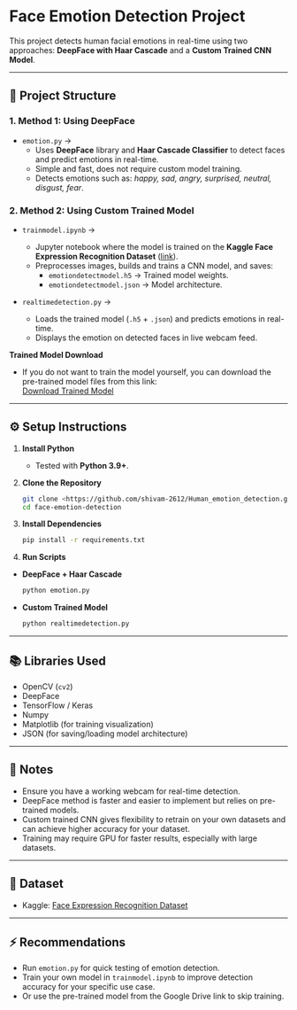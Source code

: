 # Face Emotion Detection Project

This project detects human facial emotions in real-time using two approaches: **DeepFace with Haar Cascade** and a **Custom Trained CNN Model**.

---

## 📂 Project Structure

### 1. **Method 1: Using DeepFace**
- `emotion.py` →  
  - Uses **DeepFace** library and **Haar Cascade Classifier** to detect faces and predict emotions in real-time.  
  - Simple and fast, does not require custom model training.  
  - Detects emotions such as: *happy, sad, angry, surprised, neutral, disgust, fear*.  

### 2. **Method 2: Using Custom Trained Model**
- `trainmodel.ipynb` →  
  - Jupyter notebook where the model is trained on the **Kaggle Face Expression Recognition Dataset** ([link](https://www.kaggle.com/datasets/jonathanoheix/face-expression-recognition-dataset)).  
  - Preprocesses images, builds and trains a CNN model, and saves:
    - `emotiondetectmodel.h5` → Trained model weights.  
    - `emotiondetectmodel.json` → Model architecture.  

- `realtimedetection.py` →  
  - Loads the trained model (`.h5` + `.json`) and predicts emotions in real-time.  
  - Displays the emotion on detected faces in live webcam feed.

**Trained Model Download**  
  - If you do not want to train the model yourself, you can download the pre-trained model files from this link:  
    [Download Trained Model](https://drive.google.com/drive/folders/17gYQ7j7hjJ4A09jGw_L3BD7lquKhWir0?usp=sharing)

---

## ⚙️ Setup Instructions

1. **Install Python**  
   - Tested with **Python 3.9+**.  

2. **Clone the Repository**
   ```bash
   git clone <https://github.com/shivam-2612/Human_emotion_detection.git>
   cd face-emotion-detection
   ```

3. **Install Dependencies**

   ```bash
   pip install -r requirements.txt
   ```

4. **Run Scripts**

* **DeepFace + Haar Cascade**

  ```bash
  python emotion.py
  ```
* **Custom Trained Model**

  ```bash
  python realtimedetection.py
  ```

---

## 📚 Libraries Used

* OpenCV (`cv2`)
* DeepFace
* TensorFlow / Keras
* Numpy
* Matplotlib (for training visualization)
* JSON (for saving/loading model architecture)

---

## 📝 Notes

* Ensure you have a working webcam for real-time detection.
* DeepFace method is faster and easier to implement but relies on pre-trained models.
* Custom trained CNN gives flexibility to retrain on your own datasets and can achieve higher accuracy for your dataset.
* Training may require GPU for faster results, especially with large datasets.

---

## 🔗 Dataset

* Kaggle: [Face Expression Recognition Dataset](https://www.kaggle.com/datasets/jonathanoheix/face-expression-recognition-dataset)

---

## ⚡ Recommendations

* Run `emotion.py` for quick testing of emotion detection.
* Train your own model in `trainmodel.ipynb` to improve detection accuracy for your specific use case.
* Or use the pre-trained model from the Google Drive link to skip training.
